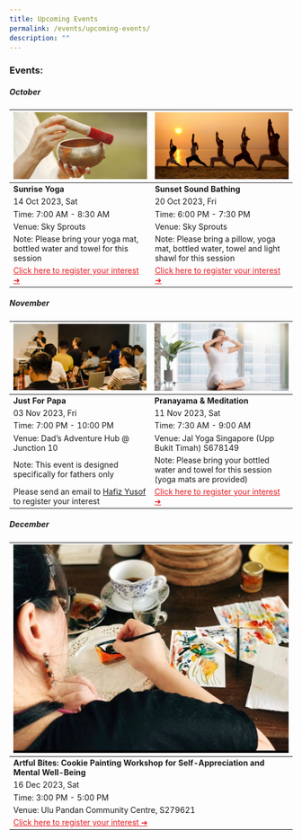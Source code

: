 ```yaml
---
title: Upcoming Events
permalink: /events/upcoming-events/
description: ""
---
```

### Events:


##### **October**

|![](/images/soundbath.png) | ![](/images/sunset%20yoga.png)|  
| -------- | -------- |
| **Sunrise Yoga**  |**Sunset Sound Bathing**| 
| 14 Oct 2023, Sat  |20 Oct 2023, Fri | 
|Time: 7:00 AM - 8:30 AM| Time: 6:00 PM - 7:30 PM |
Venue: Sky Sprouts | Venue: Sky Sprouts | 
Note: Please bring your yoga mat, bottled water and towel for this session | Note: Please bring a pillow, yoga mat, bottled water, towel and light shawl for this session |
<a style="color: #e41b23 !important;" href="https://www.onepa.gov.sg/events/lean-on-me-sunrise-yoga-and-conversations-on-mental-wellbeing-28956670">Click here to register your interest ➜</a> | <a style="color: #e41b23 !important;" href="https://www.onepa.gov.sg/events/lean-on-me-sunset-sound-bathing-24009791">Click here to register your interest ➜</a>  | 


##### **November**

|![](/images/dads-event.png)|![](/images/pranayama-meditation.png)|
| -------- | -------- |
| **Just For Papa** | **Pranayama &amp; Meditation** |
|03 Nov 2023, Fri  | 11 Nov 2023, Sat |
| Time: 7:00 PM - 10:00 PM | Time: 7:30 AM - 9:00 AM |
| Venue: Dad’s Adventure Hub @ Junction 10 | Venue: Jal Yoga Singapore (Upp Bukit Timah) S678149 |
| Note: This event is designed specifically for fathers only | Note: Please bring your bottled water and towel for this session (yoga mats are provided) 
|  Please send an email to [Hafiz Yusof](mailto:Hafiz_YUSOF@pa.gov.sg) to register your interest| <a style="color: #e41b23 !important;" href="https://www.onepa.gov.sg/events/lean-on-me-pranayama-meditation-27206549">Click here to register your interest ➜</a>



##### **December**

|![Artful Bites: Cookie Painting Workshop for Self-Appreciation and Mental Well-Being](/images/photo_2023-10-11_10-07-19.jpg)|
| -------- |
| **Artful Bites: Cookie Painting Workshop for Self-Appreciation and Mental Well-Being**|
| 16 Dec 2023, Sat |
|Time: 3:00 PM - 5:00 PM|
| Venue: Ulu Pandan Community Centre, S279621|
|<a style="color: #e41b23 !important;" href="https://www.onepa.gov.sg/events/lean-on-me-savouring-memories-creative-expression-through-the-art-of-mindful-dessert-and-tea-pairing-34763128">Click here to register your interest ➜</a> |